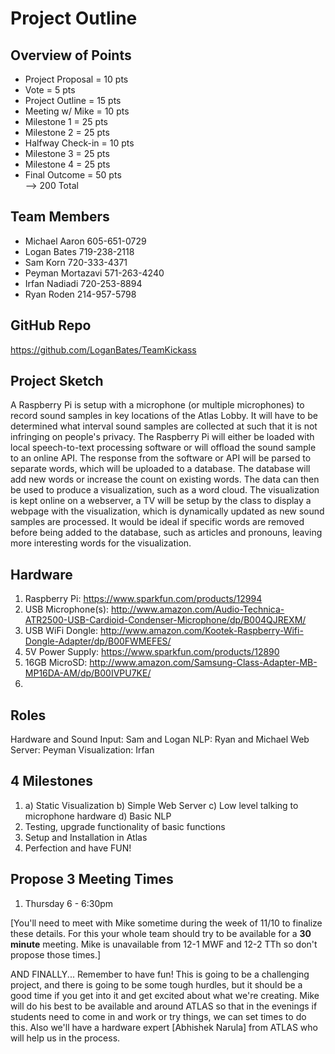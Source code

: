 Project Outline
============

## Overview of Points
* Project Proposal = 10 pts  
* Vote = 5 pts
* Project Outline = 15 pts
* Meeting w/ Mike = 10 pts
* Milestone 1 = 25 pts
* Milestone 2 = 25 pts
* Halfway Check-in = 10 pts
* Milestone 3 = 25 pts
* Milestone 4 = 25 pts
* Final Outcome = 50 pts  
--> 200 Total

## Team Members
* Michael Aaron 605-651-0729
* Logan Bates 719-238-2118 
* Sam Korn 720-333-4371
* Peyman Mortazavi 571-263-4240
* Irfan Nadiadi 720-253-8894
* Ryan Roden 214-957-5798

## GitHub Repo 
https://github.com/LoganBates/TeamKickass

## Project Sketch
A Raspberry Pi is setup with a microphone (or multiple microphones) to record sound samples in key locations of the Atlas Lobby.
It will have to be determined what interval sound samples are collected at such that it is not infringing on people's privacy.
The Raspberry Pi will either be loaded with local speech-to-text processing software or will offload the sound sample to an online API. The response from the software or API will be parsed to separate words, which will be uploaded to a database. The database will add new words or increase the count on existing words. The data can then be used to produce a visualization, such as a word cloud. The visualization is kept online on a webserver, a TV will be setup by the class to display a webpage with the visualization, which is dynamically updated as new sound samples are processed.
It would be ideal if specific words are removed before being added to the database, such as articles and pronouns, leaving more interesting words for the visualization.

## Hardware
1. Raspberry Pi: https://www.sparkfun.com/products/12994
2. USB Microphone(s): http://www.amazon.com/Audio-Technica-ATR2500-USB-Cardioid-Condenser-Microphone/dp/B004QJREXM/
3. USB WiFi Dongle: http://www.amazon.com/Kootek-Raspberry-Wifi-Dongle-Adapter/dp/B00FWMEFES/
4. 5V Power Supply: https://www.sparkfun.com/products/12890
5. 16GB MicroSD: http://www.amazon.com/Samsung-Class-Adapter-MB-MP16DA-AM/dp/B00IVPU7KE/
6.  

## Roles
Hardware and Sound Input: Sam and Logan
NLP: Ryan and Michael
Web Server: Peyman
Visualization: Irfan

## 4 Milestones

1. a) Static Visualization b) Simple Web Server c) Low level talking to microphone hardware d) Basic NLP
2. Testing, upgrade functionality of basic functions
3. Setup and Installation in Atlas
4. Perfection and have FUN!

## Propose 3 Meeting Times
1. Thursday 6 - 6:30pm

[You'll need to meet with Mike sometime during the week of 11/10 to finalize these details.  For this your whole team should try to be available for a **30 minute** meeting.  Mike is unavailable from 12-1 MWF and 12-2 TTh so don't propose those times.]


AND FINALLY... Remember to have fun!  This is going to be a challenging project, and there is going to be some tough hurdles, but it should be a good time if you get into it and get excited about what we're creating.  Mike will do his best to be available and around ATLAS so that in the evenings if students need to come in and work or try things, we can set times to do this.  Also we'll have a hardware expert [Abhishek Narula] from ATLAS who will help us in the process.  
